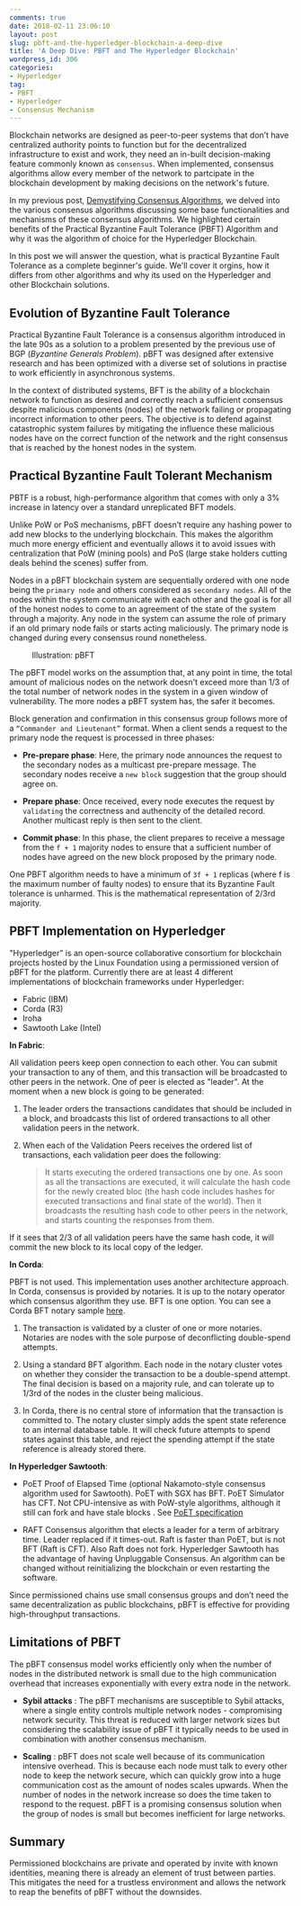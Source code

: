 ```yaml
---
comments: true
date: 2018-02-11 23:06:10
layout: post
slug: pbft-and-the-hyperledger-blockchain-a-deep-dive
title: 'A Deep Dive: PBFT and The Hyperledger Blockchain'
wordpress_id: 306
categories:
- Hyperledger
tag:
- PBFT
- Hyperledger
- Consensus Mechanism
---
```


Blockchain networks are designed as peer-to-peer systems that don’t have 
centralized authority points to function but for the decentralized infrastructure
to exist and work, they need an in-built decision-making feature commonly 
known as `consensus`. When implemented, consensus algorithms allow every 
member of the network to partcipate in the blockchain development by making 
decisions on the network's future. 

In my previous post, [Demystifying Consensus Algorithms](https://realchainlife.github.io/blog/2018/01/demystifying-consensus-algorithms/), we delved into the various consensus
algorithms discussing some base functionalities and mechanisms of these 
consensus algorithms. We highlighted certain benefits of the Practical 
Byzantine Fault Tolerance (PBFT) Algorithm and why it was the algorithm 
of choice for the Hyperledger Blockchain. 

In this post we will answer the question, what is practical Byzantine 
Fault Tolerance as a complete beginner's guide. We'll cover it orgins, 
how it differs from other algorithms and why its used on the Hyperledger
and other Blockchain solutions.

## Evolution of Byzantine Fault Tolerance

Practical Byzantine Fault Tolerance is a consensus algorithm introduced 
in the late 90s as a solution to a problem presented by the previous use 
of BGP (*Byzantine Generals Problem*). pBFT was designed after extensive
research and has been optimized with a diverse set of solutions in practise
to work efficiently in asynchronous systems. 

In the context of distributed systems, BFT is the ability of a blockchain 
network to function as desired and correctly reach a sufficient consensus 
despite malicious components (nodes) of the network failing or propagating 
incorrect information to other peers. The objective is to defend against 
catastrophic system failures by mitigating the influence these malicious 
nodes have on the correct function of the network and the right consensus 
that is reached by the honest nodes in the system. 

## Practical Byzantine Fault Tolerant Mechanism

PBTF is a robust, high-performance algorithm that comes with only a 3% 
increase in latency over a standard unreplicated BFT models.

Unlike PoW or PoS mechanisms, pBFT doesn’t require any hashing power to add 
new blocks to the underlying blockchain. This makes the algorithm much more 
energy efficient and eventually allows it to avoid issues with centralization 
that PoW (mining pools) and PoS (large stake holders cutting deals behind the 
scenes) suffer from.

Nodes in a pBFT blockchain system are sequentially ordered with one node being 
the `primary node` and others considered as `secondary nodes`. All of the nodes 
within the system communicate with each other and the goal is for all of the 
honest nodes to come to an agreement of the state of the system through a majority. 
Any node in the system can assume the role of primary if an old primary node 
fails or starts acting maliciously. The primary node is changed during every 
consensus round nonetheless.

<figure>
    <img src="/blog/wp-content/uploads/2018/02/practical-byzantine-fault-tolerance.png" alt="" />
    <figcaption>Illustration: pBFT</figcaption>
</figure>

The pBFT model works on the assumption that, at any point in time, the total 
amount of malicious nodes on the network doesn't exceed more than 1/3 of the 
total number of network nodes in the system in a given window of vulnerability. 
The more nodes a pBFT system has, the safer it becomes.

Block generation and confirmation in this consensus group follows more of a 
`“Commander and Lieutenant”` format. When a client sends a request to the primary
node the request is processed in three phases: 

 * **Pre-prepare phase**: Here, the primary node announces the request
   to the secondary nodes as a multicast pre-prepare message. The secondary
   nodes receive a `new block` suggestion that the group should agree on.

 * **Prepare phase**: Once received, every node executes the request by 
   `validating` the correctness and authencity of the detailed record. Another
   multicast reply is then sent to the client.

 * **Commit phase**: In this phase, the client prepares to receive a message
   from the `f + 1` majority nodes to ensure that a sufficient number of nodes 
   have agreed on the new block proposed by the primary node.

One PBFT algorithm needs to have a minimum of `3f + 1` replicas (where f is the 
maximum number of faulty nodes) to ensure that its Byzantine Fault tolerance 
is unharmed. This is the mathematical representation of 2/3rd majority.

## PBFT Implementation on Hyperledger 

"Hyperledger" is an open-source collaborative consortium for blockchain projects 
hosted by the Linux Foundation using a permissioned version of pBFT for the platform. 
Currently there are at least 4 different implementations of blockchain frameworks 
under Hyperledger:

* Fabric (IBM)
* Corda (R3)
* Iroha
* Sawtooth Lake (Intel)

**In Fabric**:

All validation peers keep open connection to each other. You can submit your transaction 
to any of them, and this transaction will be broadcasted to other peers in the network. 
One of peer is elected as "leader". At the moment when a new block is going to be generated:

 1. The leader orders the transactions candidates that should be included in a block, 
    and broadcasts this list of ordered transactions to all other validation peers in 
    the network.

 2. When each of the Validation Peers receives the ordered list of transactions, each 
    validation peer does the following:

    > It starts executing the ordered transactions one by one. As soon as all the 
      transactions are executed, it will calculate the hash code for the newly 
      created bloc (the hash code includes hashes for executed transactions and 
      final state of the world). Then it broadcasts the resulting hash code to other 
      peers in the network, and starts counting the responses from them.

If it sees that 2/3 of all validation peers have the same hash code, it will commit 
the new block to its local copy of the ledger.

**In Corda**:

PBFT is not used. This implementation uses another architecture approach. In Corda, 
consensus is provided by notaries. It is up to the notary operator which consensus 
algorithm they use. BFT is one option. You can see a Corda BFT notary sample [here](https://github.com/corda/corda/tree/master/samples/notary-demo).

 1. The transaction is validated by a cluster of one or more notaries. Notaries 
    are nodes with the sole purpose of deconflicting double-spend attempts.

 2. Using a standard BFT algorithm. Each node in the notary cluster votes on 
    whether they consider the transaction to be a double-spend attempt. The final 
    decision is based on a majority rule, and can tolerate up to 1/3rd of the 
    nodes in the cluster being malicious.

 3. In Corda, there is no central store of information that the transaction is 
    committed to. The notary cluster simply adds the spent state reference to an 
    internal database table. It will check future attempts to spend states against 
    this table, and reject the spending attempt if the state reference is already 
    stored there.

**In Hyperledger Sawtooth**:

 * PoET Proof of Elapsed Time (optional Nakamoto-style consensus algorithm used for 
   Sawtooth). PoET with SGX has BFT. PoET Simulator has CFT. Not CPU-intensive as 
   with PoW-style algorithms, although it still can fork and have stale blocks . 
   See [PoET specification](https://sawtooth.hyperledger.org/docs/core/releases/latest/architecture/poet.html)

 * RAFT Consensus algorithm that elects a leader for a term of arbitrary time. Leader 
   replaced if it times-out. Raft is faster than PoET, but is not BFT (Raft is CFT). 
   Also Raft does not fork. Hyperledger Sawtooth has the advantage of having Unpluggable 
   Consensus. An algorithm can be changed without reinitializing the blockchain or even 
   restarting the software.


Since permissioned chains use small consensus groups and don’t need the same decentralization 
as public blockchains, pBFT is effective for providing high-throughput transactions.

## Limitations of PBFT

The pBFT consensus model works efficiently only when the number of nodes in the distributed 
network is small due to the high communication overhead that increases exponentially with every 
extra node in the network.

* **Sybil attacks** : The pBFT mechanisms are susceptible to Sybil attacks, where a
  single entity controls multiple network nodes - compromising network security. This 
  threat is reduced with larger network sizes but considering the scalability issue of 
  pBFT it typically needs to be used in combination with another consensus mechanism. 

* **Scaling** : pBFT does not scale well because of its communication intensive overhead. 
  This is because each node must talk to every other node to keep the network secure, which 
  can quickly grow into a huge communication cost as the amount of nodes scales upwards. 
  When the number of nodes in the network increase so does the time taken to respond to the 
  request. pBFT is a promising consensus solution when the group of nodes is small but becomes 
  inefficient for large networks. 

## Summary

Permissioned blockchains are private and operated by invite with known identities, meaning there is 
already an element of trust between parties. This mitigates the need for a trustless environment and 
allows the network to reap the benefits of pBFT without the downsides.